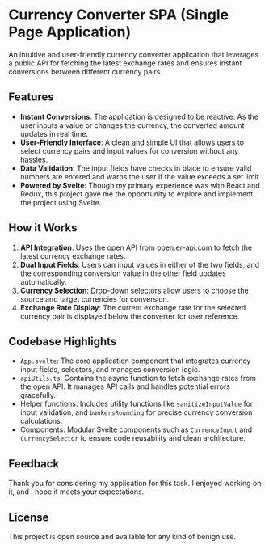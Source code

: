 # Currency Converter SPA (Single Page Application)

An intuitive and user-friendly currency converter application that leverages a public API for fetching the latest exchange rates and ensures instant conversions between different currency pairs.

## Features

- **Instant Conversions**: The application is designed to be reactive. As the user inputs a value or changes the currency, the converted amount updates in real time.
- **User-Friendly Interface**: A clean and simple UI that allows users to select currency pairs and input values for conversion without any hassles.
- **Data Validation**: The input fields have checks in place to ensure valid numbers are entered and warns the user if the value exceeds a set limit.
- **Powered by Svelte**: Though my primary experience was with React and Redux, this project gave me the opportunity to explore and implement the project using Svelte.

## How it Works

1. **API Integration**: Uses the open API from [open.er-api.com](https://open.er-api.com/v6/latest) to fetch the latest currency exchange rates.
2. **Dual Input Fields**: Users can input values in either of the two fields, and the corresponding conversion value in the other field updates automatically.
3. **Currency Selection**: Drop-down selectors allow users to choose the source and target currencies for conversion.
4. **Exchange Rate Display**: The current exchange rate for the selected currency pair is displayed below the converter for user reference.

## Codebase Highlights

- `App.svelte`: The core application component that integrates currency input fields, selectors, and manages conversion logic.
- `apiUtils.ts`: Contains the async function to fetch exchange rates from the open API. It manages API calls and handles potential errors gracefully.
- Helper functions: Includes utility functions like `sanitizeInputValue` for input validation, and `bankersRounding` for precise currency conversion calculations.
- Components: Modular Svelte components such as `CurrencyInput` and `CurrencySelector` to ensure code reusability and clean architecture.

## Feedback

Thank you for considering my application for this task. I enjoyed working on it, and I hope it meets your expectations.

## License

This project is open source and available for any kind of benign use.

